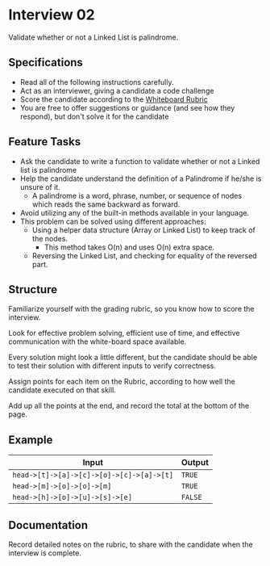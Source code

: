 # Interview 02

Validate whether or not a Linked List is palindrome.

## Specifications

-   Read all of the following instructions carefully.
-   Act as an interviewer, giving a candidate a code challenge
-   Score the candidate according to the [Whiteboard Rubric](https://docs.google.com/spreadsheets/d/1scthkmARfzAFZrSYAp6LA2coOaoWUWbSzMbtIU4jcHw)
-   You are free to offer suggestions or guidance (and see how they respond), but don't solve it for the candidate

## Feature Tasks

-   Ask the candidate to write a function to validate whether or not a Linked list is palindrome
-   Help the candidate understand the definition of a Palindrome if he/she is unsure of it.
    -   A palindrome is a word, phrase, number, or sequence of nodes which reads the same backward as forward.
-   Avoid utilizing any of the built-in methods available in your language.
-   This problem can be solved using different approaches:
    -   Using a helper data structure (Array or Linked List) to keep track of the nodes.
        -   This method takes O(n) and uses O(n) extra space.
    -   Reversing the Linked List, and checking for equality of the reversed part.

## Structure

Familiarize yourself with the grading rubric, so you know how to score the interview.

Look for effective problem solving, efficient use of time, and effective communication with the white-board space available.

Every solution might look a little different, but the candidate should be able to test their solution with different inputs to verify correctness.

Assign points for each item on the Rubric, according to how well the candidate executed on that skill.

Add up all the points at the end, and record the total at the bottom of the page.

## Example

| Input                                     | Output  |
| ----------------------------------------- | ------- |
| `head->[t]->[a]->[c]->[o]->[c]->[a]->[t]` | `TRUE`  |
| `head->[m]->[o]->[o]->[m]`                | `TRUE`  |
| `head->[h]->[o]->[u]->[s]->[e]`           | `FALSE` |

## Documentation

Record detailed notes on the rubric, to share with the candidate when the interview is complete.
